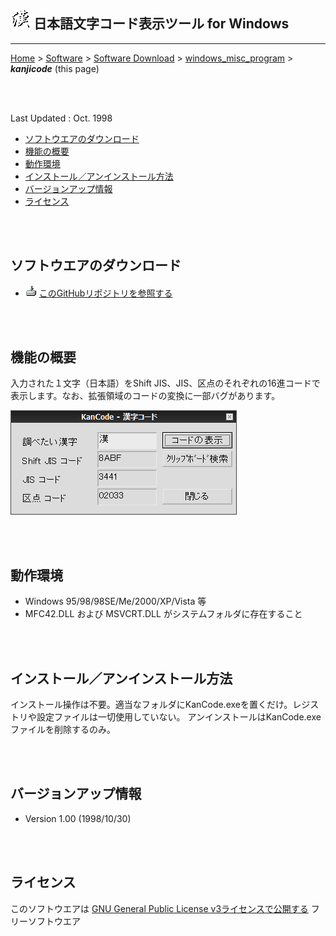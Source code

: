 ## ![icon](readme_pics/softdown-ico-kanji.gif)  日本語文字コード表示ツール for Windows<!-- omit in toc -->

---
[Home](https://oasis3855.github.io/webpage/) > [Software](https://oasis3855.github.io/webpage/software/index.html) > [Software Download](https://oasis3855.github.io/webpage/software/software-download.html) > [windows_misc_program](../README.md) > ***kanjicode*** (this page)

<br />
<br />

Last Updated : Oct. 1998

- [ソフトウエアのダウンロード](#ソフトウエアのダウンロード)
- [機能の概要](#機能の概要)
- [動作環境](#動作環境)
- [インストール／アンインストール方法](#インストールアンインストール方法)
- [バージョンアップ情報](#バージョンアップ情報)
- [ライセンス](#ライセンス)


<br />
<br />

## ソフトウエアのダウンロード

- ![download icon](../readme_pics/soft-ico-download-darkmode.gif)   [このGitHubリポジトリを参照する](../kanjicode/download) 

<br />
<br />

## 機能の概要

入力された１文字（日本語）をShift JIS、JIS、区点のそれぞれの16進コードで表示します。なお、拡張領域のコードの変換に一部バグがあります。 

![メインダイアログ](readme_pics/soft-kanjicode-dlg.png)

<br />
<br />

## 動作環境

- Windows 95/98/98SE/Me/2000/XP/Vista 等
- MFC42.DLL および MSVCRT.DLL がシステムフォルダに存在すること 

<br />
<br />

## インストール／アンインストール方法

インストール操作は不要。適当なフォルダにKanCode.exeを置くだけ。レジストリや設定ファイルは一切使用していない。 
アンインストールはKanCode.exeファイルを削除するのみ。

<br />
<br />

## バージョンアップ情報

-  Version 1.00 (1998/10/30) 

<br />
<br />

## ライセンス

このソフトウエアは [GNU General Public License v3ライセンスで公開する](https://gpl.mhatta.org/gpl.ja.html) フリーソフトウエア

